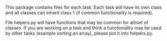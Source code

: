 This package contains files for each task. Each task will have its own class and all classes can inherit class 1 (if common functionality is required).

File helpers.py will have functions that may be common for all/set of classes. If you are working on a task and think a functionality may be used by other tasks (example sorting an array), please put it into helpers.py.